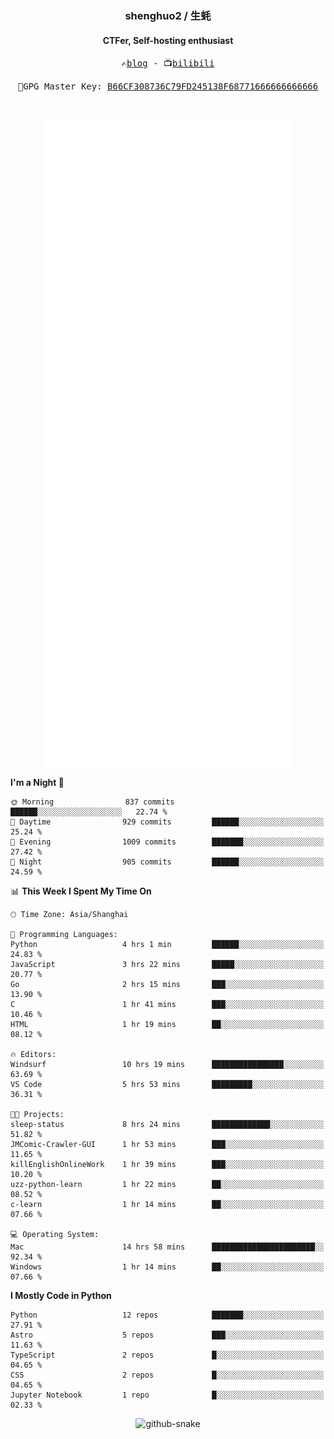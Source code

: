 <h3 align="center"> shenghuo2 / 生蚝 </h3>
<h4 align="center" >CTFer, Self-hosting enthusiast</h3>


<p align="center">
  <samp>
    ✍️<a href="https://blog.shenghuo2.top/">blog</a> -
    📺<a href="https://space.bilibili.com/85894935">bilibili</a>
  </samp>
</p>
<p align="center">
  <samp>
     🔐GPG Master Key: <a align="center" href="https://github.com/shenghuo2.gpg">B66CF308736C79FD245138F68771666666666666</a>
  </samp>
</p>
<br>
<p align="center">
  <a href="https://github.com/shenghuo2">
    <img width="400" align="top" src="https://github.com/shenghuo2/shenghuo2/blob/main/metrics.left.svg" />
  </a>
  <a href="https://github.com/shenghuo2">
    <img width="400" align="top" src="https://github.com/shenghuo2/shenghuo2/blob/main/metrics.right.svg" />
  </a>
</p>


<!--START_SECTION:waka-->
**I'm a Night 🦉** 

```text
🌞 Morning                837 commits         ██████░░░░░░░░░░░░░░░░░░░   22.74 % 
🌆 Daytime                929 commits         ██████░░░░░░░░░░░░░░░░░░░   25.24 % 
🌃 Evening                1009 commits        ███████░░░░░░░░░░░░░░░░░░   27.42 % 
🌙 Night                  905 commits         ██████░░░░░░░░░░░░░░░░░░░   24.59 % 
```


📊 **This Week I Spent My Time On** 

```text
🕑︎ Time Zone: Asia/Shanghai

💬 Programming Languages: 
Python                   4 hrs 1 min         ██████░░░░░░░░░░░░░░░░░░░   24.83 % 
JavaScript               3 hrs 22 mins       █████░░░░░░░░░░░░░░░░░░░░   20.77 % 
Go                       2 hrs 15 mins       ███░░░░░░░░░░░░░░░░░░░░░░   13.90 % 
C                        1 hr 41 mins        ███░░░░░░░░░░░░░░░░░░░░░░   10.46 % 
HTML                     1 hr 19 mins        ██░░░░░░░░░░░░░░░░░░░░░░░   08.12 % 

🔥 Editors: 
Windsurf                 10 hrs 19 mins      ████████████████░░░░░░░░░   63.69 % 
VS Code                  5 hrs 53 mins       █████████░░░░░░░░░░░░░░░░   36.31 % 

🐱‍💻 Projects: 
sleep-status             8 hrs 24 mins       █████████████░░░░░░░░░░░░   51.82 % 
JMComic-Crawler-GUI      1 hr 53 mins        ███░░░░░░░░░░░░░░░░░░░░░░   11.65 % 
killEnglishOnlineWork    1 hr 39 mins        ███░░░░░░░░░░░░░░░░░░░░░░   10.20 % 
uzz-python-learn         1 hr 22 mins        ██░░░░░░░░░░░░░░░░░░░░░░░   08.52 % 
c-learn                  1 hr 14 mins        ██░░░░░░░░░░░░░░░░░░░░░░░   07.66 % 

💻 Operating System: 
Mac                      14 hrs 58 mins      ███████████████████████░░   92.34 % 
Windows                  1 hr 14 mins        ██░░░░░░░░░░░░░░░░░░░░░░░   07.66 % 
```

**I Mostly Code in Python** 

```text
Python                   12 repos            ███████░░░░░░░░░░░░░░░░░░   27.91 % 
Astro                    5 repos             ███░░░░░░░░░░░░░░░░░░░░░░   11.63 % 
TypeScript               2 repos             █░░░░░░░░░░░░░░░░░░░░░░░░   04.65 % 
CSS                      2 repos             █░░░░░░░░░░░░░░░░░░░░░░░░   04.65 % 
Jupyter Notebook         1 repo              █░░░░░░░░░░░░░░░░░░░░░░░░   02.33 % 
```




<!--END_SECTION:waka-->


<div align="center">
  <picture>
    <source media="(prefers-color-scheme: dark)" srcset="https://gist.githubusercontent.com/shenghuo2/bfce20b14ab0484cef03bae6e60e0b3a/raw/github-snake-dark.svg" />
    <source media="(prefers-color-scheme: light)" srcset="https://gist.githubusercontent.com/shenghuo2/bfce20b14ab0484cef03bae6e60e0b3a/raw/github-snake.svg" />
    <img alt="github-snake" src="https://gist.githubusercontent.com/shenghuo2/bfce20b14ab0484cef03bae6e60e0b3a/raw/github-snake.svg" />
  </picture>
</div>

<!--
**shenghuo2/shenghuo2** is a ✨ _special_ ✨ repository because its `README.md` (this file) appears on your GitHub profile.

Here are some ideas to get you started:

- 🔭 I’m currently working on ...
- 🌱 I’m currently learning ...
- 👯 I’m looking to collaborate on ...
- 🤔 I’m looking for help with ...
- 💬 Ask me about ...
- 📫 How to reach me: ...
- 😄 Pronouns: ...
- ⚡ Fun fact: ...
-->
